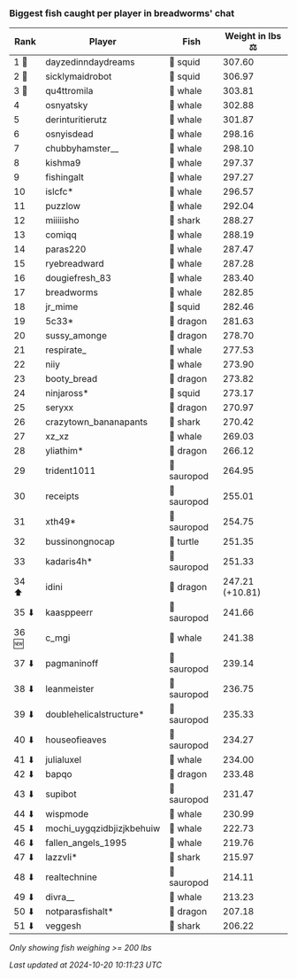 ### Biggest fish caught per player in breadworms' chat
| Rank | Player | Fish | Weight in lbs ⚖️ |
|------|--------|-----------|---------|
| 1 🥇  | dayzedinndaydreams | 🦑 squid | 307.60 |
| 2 🥈  | sicklymaidrobot | 🦑 squid | 306.97 |
| 3 🥉  | qu4ttromila | 🐳 whale | 303.81 |
| 4  | osnyatsky | 🐳 whale | 302.88 |
| 5  | derinturitierutz | 🐳 whale | 301.87 |
| 6  | osnyisdead | 🐳 whale | 298.16 |
| 7  | chubbyhamster__ | 🐳 whale | 298.10 |
| 8  | kishma9 | 🐳 whale | 297.37 |
| 9  | fishingalt | 🐳 whale | 297.27 |
| 10  | islcfc* | 🐳 whale | 296.57 |
| 11  | puzzlow | 🐳 whale | 292.04 |
| 12  | miiiiisho | 🦈 shark | 288.27 |
| 13  | comiqq | 🐳 whale | 288.19 |
| 14  | paras220 | 🐳 whale | 287.47 |
| 15  | ryebreadward | 🐳 whale | 287.28 |
| 16  | dougiefresh_83 | 🐳 whale | 283.40 |
| 17  | breadworms | 🐳 whale | 282.85 |
| 18  | jr_mime | 🦑 squid | 282.46 |
| 19  | 5c33* | 🐉 dragon | 281.63 |
| 20  | sussy_amonge | 🐉 dragon | 278.70 |
| 21  | respirate_ | 🐳 whale | 277.53 |
| 22  | niiy | 🐳 whale | 273.90 |
| 23  | booty_bread | 🐉 dragon | 273.82 |
| 24  | ninjaross* | 🦑 squid | 273.17 |
| 25  | seryxx | 🐉 dragon | 270.97 |
| 26  | crazytown_bananapants | 🦈 shark | 270.42 |
| 27  | xz_xz | 🐳 whale | 269.03 |
| 28  | yliathim* | 🐉 dragon | 266.12 |
| 29  | trident1011 | 🦕 sauropod | 264.95 |
| 30  | receipts | 🦕 sauropod | 255.01 |
| 31  | xth49* | 🦕 sauropod | 254.75 |
| 32  | bussinongnocap | 🐢 turtle | 251.35 |
| 33  | kadaris4h* | 🦕 sauropod | 251.33 |
| 34 ⬆ | idini | 🐉 dragon | 247.21 (+10.81) |
| 35 ⬇ | kaasppeerr | 🦕 sauropod | 241.66 |
| 36 🆕 | c_mgi | 🐳 whale | 241.38 |
| 37 ⬇ | pagmaninoff | 🦕 sauropod | 239.14 |
| 38 ⬇ | leanmeister | 🦕 sauropod | 236.75 |
| 39 ⬇ | doublehelicalstructure* | 🦕 sauropod | 235.33 |
| 40 ⬇ | houseofieaves | 🦕 sauropod | 234.27 |
| 41 ⬇ | julialuxel | 🐳 whale | 234.00 |
| 42 ⬇ | bapqo | 🐉 dragon | 233.48 |
| 43 ⬇ | supibot | 🦕 sauropod | 231.47 |
| 44 ⬇ | wispmode | 🐳 whale | 230.99 |
| 45 ⬇ | mochi_uygqzidbjizjkbehuiw | 🐳 whale | 222.73 |
| 46 ⬇ | fallen_angels_1995 | 🐳 whale | 219.76 |
| 47 ⬇ | lazzvli* | 🦈 shark | 215.97 |
| 48 ⬇ | realtechnine | 🦕 sauropod | 214.11 |
| 49 ⬇ | divra__ | 🐳 whale | 213.23 |
| 50 ⬇ | notparasfishalt* | 🐉 dragon | 207.18 |
| 51 ⬇ | veggesh | 🦈 shark | 206.22 |

_Only showing fish weighing >= 200 lbs_

_Last updated at 2024-10-20 10:11:23 UTC_